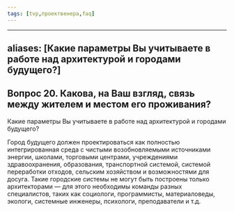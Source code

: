 ```yaml
---
tags: [tvp,проектвенера,faq]
---
```

---
aliases: [Какие параметры Вы учитываете в работе над архитектурой и городами будущего?]
---
## Вопрос 20. Какова, на Ваш взгляд, связь между жителем и местом его проживания? 

Какие параметры Вы учитываете в работе над архитектурой и городами будущего?

Город будущего должен проектироваться как полностью интегрированная среда с чистыми возобновляемыми источниками энергии, школами, торговыми центрами, учреждениями здравоохранения, образования, транспортной системой, системой переработки отходов, сельским хозяйством и возможностями для досуга. Такие городские системы не могут быть построены только архитекторами — для этого необходимы команды разных специалистов, таких как социологи, программисты, материаловеды, экологи, системные инженеры, психологи, преподаватели и т.д.